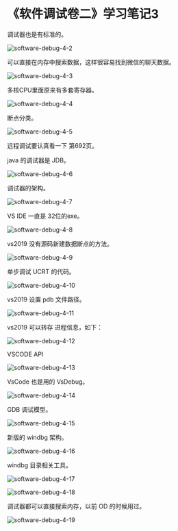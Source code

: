 # 《软件调试卷二》学习笔记3

调试器也是有标准的。

![software-debug-4-2](software-debug-4-2.png)



可以直接在内存中搜索数据，这样很容易找到微信的聊天数据。

![software-debug-4-3](software-debug-4-3.png)



多核CPU里面原来有多套寄存器。

![software-debug-4-4](software-debug-4-4.png)



断点分类。

![software-debug-4-5](software-debug-4-5.png)

远程调试要认真看一下 第692页。



java 的调试器是 JDB。

![software-debug-4-6](software-debug-4-6.png)



调试器的架构。

![software-debug-4-7](software-debug-4-7.png)

VS IDE 一直是 32位的exe。

![software-debug-4-8](software-debug-4-8.png)



vs2019 没有源码新建数据断点的方法。

![software-debug-4-9](software-debug-4-9.png)



单步调试 UCRT 的代码。

![software-debug-4-10](software-debug-4-10.png)

vs2019 设置 pdb 文件路径。

![software-debug-4-11](software-debug-4-11.png)



vs2019 可以转存 进程信息，如下：

![software-debug-4-12](software-debug-4-12.png)



VSCODE API 

![software-debug-4-13](software-debug-4-13.png)



VsCode 也是用的 VsDebug。

![software-debug-4-14](software-debug-4-14.png)

GDB 调试模型。

![software-debug-4-15](software-debug-4-15.png)



新版的 windbg 架构。

![software-debug-4-16](software-debug-4-16.png)

windbg 目录相关工具。

![software-debug-4-17](software-debug-4-17.png)





![software-debug-4-18](software-debug-4-18.png)



调试器都可以直接搜索内存，以前 OD 的时候用过。

![software-debug-4-19](software-debug-4-19.png)



